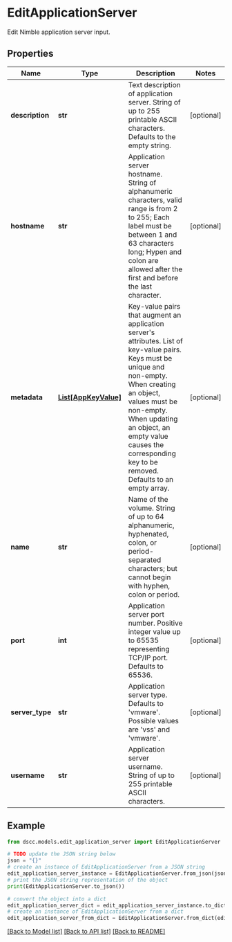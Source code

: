 # EditApplicationServer

Edit Nimble application server input.

## Properties

Name | Type | Description | Notes
------------ | ------------- | ------------- | -------------
**description** | **str** | Text description of application server. String of up to 255 printable ASCII characters. Defaults to the empty string. | [optional] 
**hostname** | **str** | Application server hostname. String of alphanumeric characters, valid range is from 2 to 255; Each label must be between 1 and 63 characters long; Hypen and  colon are allowed after the first and before the last character. | [optional] 
**metadata** | [**List[AppKeyValue]**](AppKeyValue.md) | Key-value pairs that augment an application server&#39;s attributes. List of key-value pairs. Keys must be unique and non-empty. When creating an object, values must be non-empty. When updating an object, an empty value causes the corresponding key to be removed. Defaults to an empty array. | [optional] 
**name** | **str** | Name of the volume. String of up to 64 alphanumeric, hyphenated, colon, or period-separated characters; but cannot begin with hyphen, colon or period. | [optional] 
**port** | **int** | Application server port number. Positive integer value up to 65535 representing TCP/IP port. Defaults to 65536. | [optional] 
**server_type** | **str** | Application server type. Defaults to &#39;vmware&#39;. Possible values are &#39;vss&#39; and &#39;vmware&#39;. | [optional] 
**username** | **str** | Application server username. String of up to 255 printable ASCII characters. | [optional] 

## Example

```python
from dscc.models.edit_application_server import EditApplicationServer

# TODO update the JSON string below
json = "{}"
# create an instance of EditApplicationServer from a JSON string
edit_application_server_instance = EditApplicationServer.from_json(json)
# print the JSON string representation of the object
print(EditApplicationServer.to_json())

# convert the object into a dict
edit_application_server_dict = edit_application_server_instance.to_dict()
# create an instance of EditApplicationServer from a dict
edit_application_server_from_dict = EditApplicationServer.from_dict(edit_application_server_dict)
```
[[Back to Model list]](../README.md#documentation-for-models) [[Back to API list]](../README.md#documentation-for-api-endpoints) [[Back to README]](../README.md)


